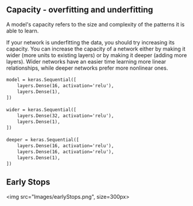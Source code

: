 ## Capacity - overfitting and underfitting

A model's capacity refers to the size and complexity of the patterns it is able to learn.

If your network is underfitting the data, you should try increasing its capacity.
You can increase the capacity of a network either by making it wider (more units to existing layers) or by making it deeper (adding more layers). 
Wider networks have an easier time learning more linear relationships, while deeper networks prefer more nonlinear ones.

```
model = keras.Sequential([
    layers.Dense(16, activation='relu'),
    layers.Dense(1),
])

wider = keras.Sequential([
    layers.Dense(32, activation='relu'),
    layers.Dense(1),
])

deeper = keras.Sequential([
    layers.Dense(16, activation='relu'),
    layers.Dense(16, activation='relu'),
    layers.Dense(1),
])
```

## Early Stops

<img src="Images/earlyStops.png", size=300px>
